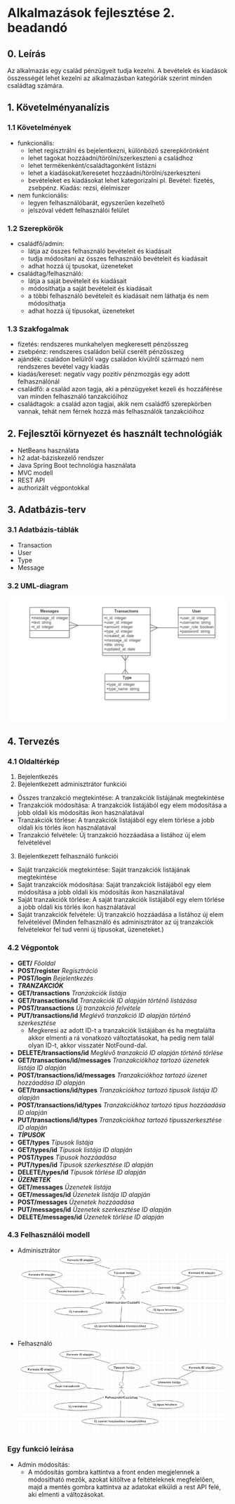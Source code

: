 # Alkalmazások fejlesztése 2. beadandó

## 0. Leírás

Az alkalmazás egy család pénzügyeit tudja kezelni. A bevételek és kiadások összességét lehet kezelni az alkalmazásban kategóriák szerint minden családtag számára.

## 1. Követelményanalízis

### 1.1 Követelmények

- funkcionális:
  - lehet regisztrálni és bejelentkezni, különböző szerepkörönként
  - lehet tagokat hozzáadni/törölni/szerkeszteni a családhoz
  - lehet termékenként/családtagonként listázni
  - lehet a kiadásokat/keresetet hozzáadni/törölni/szerkeszteni
  - bevételeket es kiadásokat lehet kategorizalni pl. Bevétel: fizetés, zsebpénz. Kiadás: rezsi, élelmiszer
- nem funkcionális:
  - legyen felhasználóbarát, egyszerűen kezelhető
  - jelszóval védett felhasználói felület

### 1.2 Szerepkörök

- családfő/admin:
  - látja az összes felhasználó bevételeit és kiadásait
  - tudja módosítani az összes felhasználó bevételeit és kiadásait
  - adhat hozzá új tpusokat, üzeneteket
- családtag/felhasználó:
  - látja a saját bevételeit és kiadásait
  - módosíthatja a saját bevételeit és kiadásait
  - a többi felhasználó bevételeit és kiadásait nem láthatja és nem módosíthatja
  - adhat hozzá új típusokat, üzeneteket

### 1.3 Szakfogalmak

- fizetés: rendszeres munkahelyen megkeresett pénzösszeg
- zsebpénz: rendszeres családon belül cserélt pénzösszeg
- ajándék: családon belülről vagy családon kívülről származó nem rendszeres bevétel vagy kiadás
- kiadás/kereset: negatív vagy pozitív pénzmozgás egy adott felhasználónál
- családfő: a család azon tagja, aki a pénzügyeket kezeli és hozzáférése van minden felhasználó tanzakcióihoz
- családtagok: a család azon tagjai, akik nem családfő szerepkörben vannak, tehát nem férnek hozzá más felhasználók tanzakcióihoz

## 2. Fejlesztői környezet és használt technológiák

- NetBeans használata
- h2 adat-báziskezelő rendszer
- Java Spring Boot technológia használata
- MVC modell
- REST API
- authorizált végpontokkal

## 3. Adatbázis-terv

### 3.1 Adatbázis-táblák

- Transaction
- User
- Type
- Message

### 3.2 UML-diagram

![UML Diagram](https://github.com/abnagy/alkfejl/blob/master/uml.png)

## 4. Tervezés

### 4.1 Oldaltérkép

1. Bejelentkezés
2. Bejelentkezett adminisztrátor funkciói
  - Összes tranzakció megtekintése: A tranzakciók listájának megtekintése
  - Tranzakciók módosítása: A tranzakciók listájából egy elem módosítása a jobb oldali kis módosítás ikon használatával
  - Tranzakciók törlése: A tranzakciók listájából egy elem törlése a jobb oldali kis törlés ikon használatával
  - Tranzakció felvétele: Új tranzakció hozzáadása a listához új elem felvételével
3. Bejelentkezett felhasználó funkciói
  - Saját tranzakciók megtekintése: Saját tranzakciók listájának megtekintése
  - Saját tranzakciók módosítása: Saját tranzakciók listájából egy elem módosítása a jobb oldali kis módosítás ikon használatával
  - Saját tranzakciók törlése: A saját tranzakciók listájából egy elem törlése a jobb oldali kis törlés ikon használatával
  - Saját tranzakciók felvétele: Új tranzakció hozzáadása a listához új elem felvételével
(Minden felhasználó és adminisztrátor az új tranzakciók felvételekor fel tud venni új típusokat, üzeneteket.)

### 4.2 Végpontok

- **GET/** _Főoldal_
- **POST/register** _Regisztráció_
- **POST/login** _Bejelentkezés_
- **_TRANZAKCIÓK_**
- **GET/transactions** _Tranzakciók listája_
- **GET/transactions/id** _Tranzakciók ID alapján történő listázása_
- **POST/transactions** _Új tranzakció felvétele_
- **PUT/transactions/id** _Meglévő tranzakció ID alapján történő szerkesztése_
  - Megkeresi az adott ID-t a tranzakciók listájában és ha megtalálta akkor elmenti a rá vonatkozó változtatásokat, ha pedig nem talál olyan ID-t, akkor visszatér NotFound-dal.
- **DELETE/transactions/id** _Meglévő tranzakció ID alapján történő törlése_
- **GET/transactions/id/messages** _Tranzakciókhoz tartozó üzenetek listája ID alapján_
- **POST/transactions/id/messages** _Tranzakciókhoz tartozó üzenet hozzáadása ID alapján_
- **GET/transactions/id/types** _Tranzakciókhoz tartozó típusok listája ID alapján_
- **POST/transactions/id/types** _Tranzakciókhoz tartozó típus hozzáadása ID alapján_
- **PUT/transactions/id/types** _Tranzakciókhoz tartozó típusszerkesztése ID alapján_
- **_TÍPUSOK_**
- **GET/types** _Típusok listája_
- **GET/types/id** _Típusok listája ID alapján_
- **POST/types** _Típusok hozzáadása_
- **PUT/types/id** _Típusok szerkesztése ID alapján_
- **DELETE/types/id** _Típusok törlése ID alapján_
- **_ÜZENETEK_**
- **GET/messages** _Üzenetek listája_
- **GET/messages/id** _Üzenetek listája ID alapján_
- **POST/messages** _Üzenetek hozzáadása_
- **PUT/messages/id** _Üzenetek szerkesztése ID alapján_
- **DELETE/messages/id** _Üzenetek törlése ID alapján_

### 4.3 Felhasználói modell

- Adminisztrátor
![admin](https://github.com/abnagy/alkfejl/blob/master/admin.png)
- Felhasználó
![user](https://github.com/abnagy/alkfejl/blob/master/user.png)

### Egy funkció leírása

- Admin módosítás:
  - A módosítás gombra kattintva a front enden megjelennek a módosítható mezők, azokat kitöltve a feltételeknek megfelelően, majd a mentés gombra kattintva az adatokat elküldi a rest API felé, aki elmenti a változásokat.
